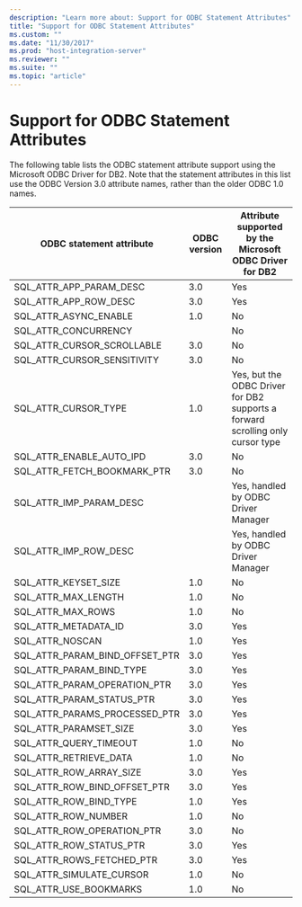 ```yaml
---
description: "Learn more about: Support for ODBC Statement Attributes"
title: "Support for ODBC Statement Attributes"
ms.custom: ""
ms.date: "11/30/2017"
ms.prod: "host-integration-server"
ms.reviewer: ""
ms.suite: ""
ms.topic: "article"
---
```

# Support for ODBC Statement Attributes
The following table lists the ODBC statement attribute support using the Microsoft ODBC Driver for DB2. Note that the statement attributes in this list use the ODBC Version 3.0 attribute names, rather than the older ODBC 1.0 names.  
  
|ODBC statement attribute|ODBC version|Attribute supported by the Microsoft ODBC Driver for DB2|  
|------------------------------|------------------|--------------------------------------------------------------|  
|SQL_ATTR_APP_PARAM_DESC|3.0|Yes|  
|SQL_ATTR_APP_ROW_DESC|3.0|Yes|  
|SQL_ATTR_ASYNC_ENABLE|1.0|No|  
|SQL_ATTR_CONCURRENCY||No|  
|SQL_ATTR_CURSOR_SCROLLABLE|3.0|No|  
|SQL_ATTR_CURSOR_SENSITIVITY|3.0|No|  
|SQL_ATTR_CURSOR_TYPE|1.0|Yes, but the ODBC Driver for DB2 supports a forward scrolling only cursor type|  
|SQL_ATTR_ENABLE_AUTO_IPD|3.0|No|  
|SQL_ATTR_FETCH_BOOKMARK_PTR|3.0|No|  
|SQL_ATTR_IMP_PARAM_DESC||Yes, handled by ODBC Driver Manager|  
|SQL_ATTR_IMP_ROW_DESC||Yes, handled by ODBC Driver Manager|  
|SQL_ATTR_KEYSET_SIZE|1.0|No|  
|SQL_ATTR_MAX_LENGTH|1.0|No|  
|SQL_ATTR_MAX_ROWS|1.0|No|  
|SQL_ATTR_METADATA_ID|3.0|Yes|  
|SQL_ATTR_NOSCAN|1.0|Yes|  
|SQL_ATTR_PARAM_BIND_OFFSET_PTR|3.0|Yes|  
|SQL_ATTR_PARAM_BIND_TYPE|3.0|Yes|  
|SQL_ATTR_PARAM_OPERATION_PTR|3.0|Yes|  
|SQL_ATTR_PARAM_STATUS_PTR|3.0|Yes|  
|SQL_ATTR_PARAMS_PROCESSED_PTR|3.0|Yes|  
|SQL_ATTR_PARAMSET_SIZE|3.0|Yes|  
|SQL_ATTR_QUERY_TIMEOUT|1.0|No|  
|SQL_ATTR_RETRIEVE_DATA|1.0|No|  
|SQL_ATTR_ROW_ARRAY_SIZE|3.0|Yes|  
|SQL_ATTR_ROW_BIND_OFFSET_PTR|3.0|Yes|  
|SQL_ATTR_ROW_BIND_TYPE|1.0|Yes|  
|SQL_ATTR_ROW_NUMBER|1.0|No|  
|SQL_ATTR_ROW_OPERATION_PTR|3.0|No|  
|SQL_ATTR_ROW_STATUS_PTR|3.0|Yes|  
|SQL_ATTR_ROWS_FETCHED_PTR|3.0|Yes|  
|SQL_ATTR_SIMULATE_CURSOR|1.0|No|  
|SQL_ATTR_USE_BOOKMARKS|1.0|No|
